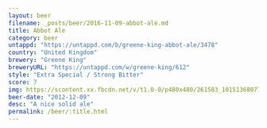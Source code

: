 ```yaml
---
layout: beer
filename: _posts/beer/2016-11-09-abbot-ale.md
title: Abbot Ale
category: beer
untappd: "https://untappd.com/b/greene-king-abbot-ale/3478"
country: "United Kingdom"
brewery: "Greene King"
breweryURL: "https://untappd.com/w/greene-king/612"
style: "Extra Special / Strong Bitter"
score: 7
img: https://scontent.xx.fbcdn.net/v/t1.0-0/p480x480/261583_10151368077943745_1842191344_n.jpg?oh=c7a0af70020d90294212d04728787b01&oe=5935431D
beer-date: "2012-12-09"
desc: "A nice solid ale"
permalink: /beer/:title.html
---
```

